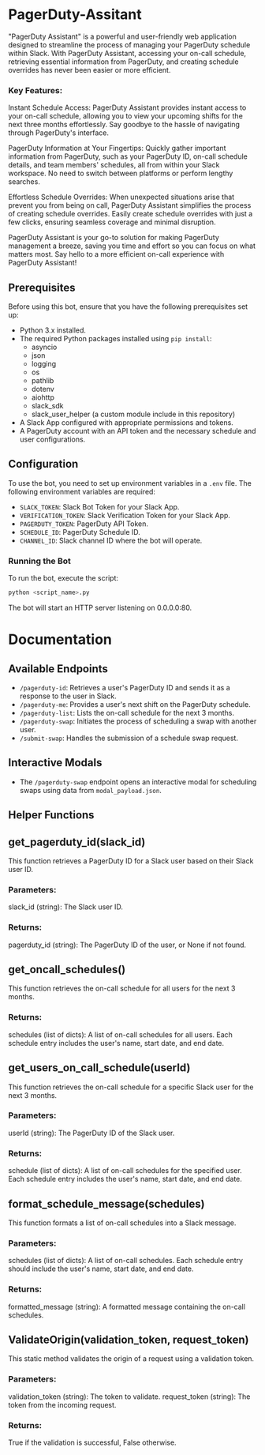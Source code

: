 # PagerDuty-Assitant
"PagerDuty Assistant" is a powerful and user-friendly web application designed to streamline the process of managing your PagerDuty schedule within Slack. With PagerDuty Assistant, accessing your on-call schedule, retrieving essential information from PagerDuty, and creating schedule overrides has never been easier or more efficient.

### Key Features:

Instant Schedule Access: PagerDuty Assistant provides instant access to your on-call schedule, allowing you to view your upcoming shifts for the next three months effortlessly. Say goodbye to the hassle of navigating through PagerDuty's interface.

PagerDuty Information at Your Fingertips: Quickly gather important information from PagerDuty, such as your PagerDuty ID, on-call schedule details, and team members' schedules, all from within your Slack workspace. No need to switch between platforms or perform lengthy searches.

Effortless Schedule Overrides: When unexpected situations arise that prevent you from being on call, PagerDuty Assistant simplifies the process of creating schedule overrides. Easily create schedule overrides with just a few clicks, ensuring seamless coverage and minimal disruption.

PagerDuty Assistant is your go-to solution for making PagerDuty management a breeze, saving you time and effort so you can focus on what matters most. Say hello to a more efficient on-call experience with PagerDuty Assistant!

## Prerequisites

Before using this bot, ensure that you have the following prerequisites set up:

- Python 3.x installed.
- The required Python packages installed using `pip install`:
  - asyncio
  - json
  - logging
  - os
  - pathlib
  - dotenv
  - aiohttp
  - slack_sdk
  - slack_user_helper (a custom module include in this repository)
- A Slack App configured with appropriate permissions and tokens.
- A PagerDuty account with an API token and the necessary schedule and user configurations.

## Configuration

To use the bot, you need to set up environment variables in a `.env` file. The following environment variables are required:

- `SLACK_TOKEN`: Slack Bot Token for your Slack App.
- `VERIFICATION_TOKEN`: Slack Verification Token for your Slack App.
- `PAGERDUTY_TOKEN`: PagerDuty API Token.
- `SCHEDULE_ID`: PagerDuty Schedule ID.
- `CHANNEL_ID`: Slack channel ID where the bot will operate.

### Running the Bot

To run the bot, execute the script:

```bash
python <script_name>.py
```
The bot will start an HTTP server listening on 0.0.0.0:80.
# Documentation
## Available Endpoints

- `/pagerduty-id`: Retrieves a user's PagerDuty ID and sends it as a response to the user in Slack.
- `/pagerduty-me`: Provides a user's next shift on the PagerDuty schedule.
- `/pagerduty-list`: Lists the on-call schedule for the next 3 months.
- `/pagerduty-swap`: Initiates the process of scheduling a swap with another user.
- `/submit-swap`: Handles the submission of a schedule swap request.

## Interactive Modals

- The `/pagerduty-swap` endpoint opens an interactive modal for scheduling swaps using data from `modal_payload.json`.

## Helper Functions
## get_pagerduty_id(slack_id)
This function retrieves a PagerDuty ID for a Slack user based on their Slack user ID.

### Parameters:

slack_id (string): The Slack user ID.
### Returns:

pagerduty_id (string): The PagerDuty ID of the user, or None if not found.

## get_oncall_schedules()
This function retrieves the on-call schedule for all users for the next 3 months.

### Returns:

schedules (list of dicts): A list of on-call schedules for all users. Each schedule entry includes the user's name, start date, and end date.

## get_users_on_call_schedule(userId)
This function retrieves the on-call schedule for a specific Slack user for the next 3 months.

### Parameters:

userId (string): The PagerDuty ID of the Slack user.
### Returns:

schedule (list of dicts): A list of on-call schedules for the specified user. Each schedule entry includes the user's name, start date, and end date.

## format_schedule_message(schedules)
This function formats a list of on-call schedules into a Slack message.

### Parameters:

schedules (list of dicts): A list of on-call schedules. Each schedule entry should include the user's name, start date, and end date.
### Returns:

formatted_message (string): A formatted message containing the on-call schedules.

## ValidateOrigin(validation_token, request_token)
This static method validates the origin of a request using a validation token.

### Parameters:

validation_token (string): The token to validate.
request_token (string): The token from the incoming request.
### Returns:

True if the validation is successful, False otherwise.
